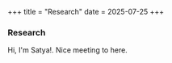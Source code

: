 +++
title = "Research"
date = 2025-07-25
+++

### **Research**

Hi, I'm Satya!. Nice meeting to here.
